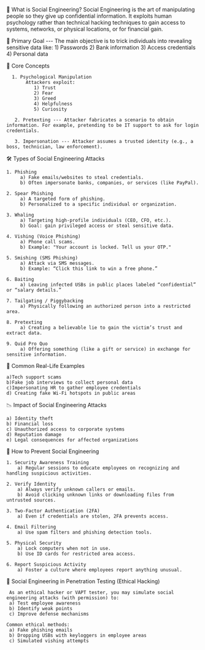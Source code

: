 
🔐 What is Social Engineering?
Social Engineering is the art of manipulating people so they give up confidential information. It exploits human psychology rather than technical hacking techniques to gain access to systems, networks, or physical locations, or for financial gain.

🎯 Primary Goal ---  The main objective is to trick individuals into revealing sensitive data like:
     1) Passwords
     2) Bank information
     3) Access credentials
     4) Personal data

🧠 Core Concepts

      1. Psychological Manipulation
           Attackers exploit:
              1) Trust
              2) Fear
              3) Greed
              4) Helpfulness
              5) Curiosity

       2. Pretexting --- Attacker fabricates a scenario to obtain information. For example, pretending to be IT support to ask for login credentials.

       3. Impersonation --- Attacker assumes a trusted identity (e.g., a boss, technician, law enforcement).

🛠️ Types of Social Engineering Attacks
  
    1. Phishing
         a) Fake emails/websites to steal credentials.
         b) Often impersonate banks, companies, or services (like PayPal).

    2. Spear Phishing
         a) A targeted form of phishing.
         b) Personalized to a specific individual or organization.

    3. Whaling
         a) Targeting high-profile individuals (CEO, CFO, etc.).
         b) Goal: gain privileged access or steal sensitive data.

    4. Vishing (Voice Phishing)
         a) Phone call scams.
         b) Example: "Your account is locked. Tell us your OTP."

    5. Smishing (SMS Phishing)
         a) Attack via SMS messages.
         b) Example: “Click this link to win a free phone.”

    6. Baiting
         a) Leaving infected USBs in public places labeled “confidential” or “salary details.”

    7. Tailgating / Piggybacking
         a) Physically following an authorized person into a restricted area.
   
    8. Pretexting 
         a) Creating a believable lie to gain the victim’s trust and extract data.

    9. Quid Pro Quo
         a) Offering something (like a gift or service) in exchange for sensitive information.

🧪 Common Real-Life Examples
      
    a)Tech support scams
    b)Fake job interviews to collect personal data
    c)Impersonating HR to gather employee credentials
    d) Creating fake Wi-Fi hotspots in public areas

📉 Impact of Social Engineering Attacks

    a) Identity theft
    b) Financial loss
    c) Unauthorized access to corporate systems
    d) Reputation damage
    e) Legal consequences for affected organizations

🔐 How to Prevent Social Engineering

    1. Security Awareness Training
        a) Regular sessions to educate employees on recognizing and handling suspicious activities.

    2. Verify Identity
        a) Always verify unknown callers or emails.
        b) Avoid clicking unknown links or downloading files from untrusted sources.

    3. Two-Factor Authentication (2FA)
        a) Even if credentials are stolen, 2FA prevents access.

    4. Email Filtering
        a) Use spam filters and phishing detection tools.

    5. Physical Security
        a) Lock computers when not in use.
        b) Use ID cards for restricted area access.

    6. Report Suspicious Activity
        a) Foster a culture where employees report anything unusual.

🧪 Social Engineering in Penetration Testing (Ethical Hacking)
     
     As an ethical hacker or VAPT tester, you may simulate social engineering attacks (with permission) to:
     a) Test employee awareness
     b) Identify weak points
     c) Improve defense mechanisms

    Common ethical methods:
     a) Fake phishing emails
     b) Dropping USBs with keyloggers in employee areas
     c) Simulated vishing attempts

